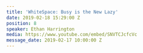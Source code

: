 ```yaml
---
title: 'WhiteSpace: Busy is the New Lazy'
date: 2019-02-18 15:29:00 Z
position: 8
speaker: Ethan Harrington
media: https://www.youtube.com/embed/SNVTCJcfcVc
message_date: 2019-02-17 10:00:00 Z
---
```


